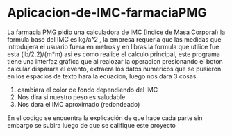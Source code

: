 # Aplicacion-de-IMC-farmaciaPMG

La farmacia PMG pidio una calculadora de IMC (Indice de Masa Corporal) la formula base del IMC es kg/a^2 , la empresa requeria que las medidas que introdujera el usuario fuera en metros y en libras la formula que utilice fue esta (lb/2.2)/(m*m) asi es como realice el calculo principal, este programa tiene una interfaz gráfica que al realozar la operacion presionando el boton calcular disparara el evento, extraera los datos numericos que se pusieron en los espacios de texto hara la ecuacion, luego nos dara 3 cosas 
1. cambiara el color de fondo dependiendo del IMC
2. Nos dira si nuestro peso es saludable
3. Nos dara el IMC aproximado (redondeado)

En el codigo se encuentra la explicación de que hace cada parte sin embargo se subira luego de que se califique este proyecto
